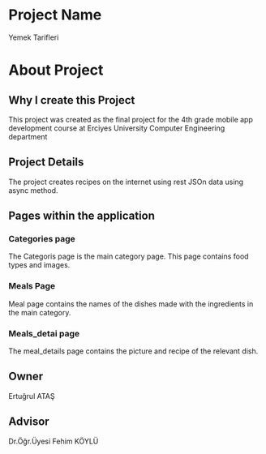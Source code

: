 # Project Name
 Yemek Tarifleri

# About Project


 ##  Why I create this Project
 This project was created as the final project for the 4th grade mobile app development course at Erciyes University Computer Engineering department

 ## Project Details
 The project creates recipes on the internet using rest JSOn data using async method.

## Pages within the application

### Categories page

The Categoris page is the main category page. This page contains food types and images. 

### Meals Page
Meal page contains the names of the dishes made with the ingredients in the main category.

### Meals_detai page
The meal_details page contains the picture and recipe of the relevant dish.

 ## Owner
 Ertuğrul ATAŞ

 ## Advisor
 Dr.Öğr.Üyesi Fehim KÖYLÜ